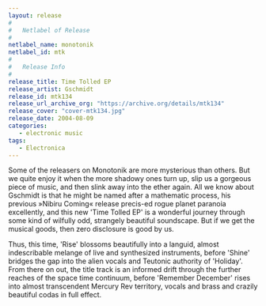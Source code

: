 ```yaml
---
layout: release
#
#   Netlabel of Release
#
netlabel_name: monotonik
netlabel_id: mtk
#
#   Release Info
#
release_title: Time Tolled EP
release_artist: Gschmidt
release_id: mtk134
release_url_archive_org: "https://archive.org/details/mtk134"
release_cover: "cover-mtk134.jpg"
release_date: 2004-08-09
categories:
   - electronic music
tags:
   - Electronica
---
```

Some of the releasers on Monotonik are more mysterious than others. But we quite enjoy it when the more shadowy ones turn up, slip us a gorgeous piece of music, and then slink away into the ether again. All we know about Gschmidt is that he might be named after a mathematic process, his previous »Nibiru Coming« release precis-ed rogue planet paranoia excellently, and this new 'Time Tolled EP' is a wonderful journey through some kind of wilfully odd, strangely beautiful soundscape. But if we get the musical goods, then zero disclosure is good by us.

Thus, this time, 'Rise' blossoms beautifully into a languid, almost indescribable melange of live and synthesized instruments, before 'Shine' bridges the gap into the alien vocals and Teutonic authority of 'Holiday'. From there on out, the title track is an informed drift through the further reaches of the space time continuum, before 'Remember December' rises into almost transcendent Mercury Rev territory, vocals and brass and crazily beautiful codas in full effect.

